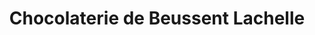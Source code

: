 ---
title: "Chocolaterie de Beussent Lachelle"
url: /boulogne-sur-mer/chocolaterie-de-beussent-lachelle/
shop: Schokolade
---
